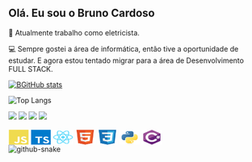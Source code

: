 ## Olá. Eu sou o Bruno Cardoso
<p>🧰 Atualmente trabalho como eletricista.</p>
<p>💻 Sempre gostei a área de informática, então tive a oportunidade de estudar. E agora estou tentado migrar para a área de Desenvolvimento FULL STACK.</p>

<div>
  
  [![BGitHub stats](https://github-readme-stats.vercel.app/api?username=BruninhoNS)](https://github.com/BruninhoNS/github-readme-stats)
</div>
<div>

  ![Top Langs](https://github-readme-stats.vercel.app/api/top-langs/?username=BruninhoNS&size_weight=0.5&count_weight=0.5)
</div>
<div> 
  <a href="https://www.instagram.com/bcardoso___/" target="_blank"><img src="https://img.shields.io/badge/-Instagram-%23E4405F?style=for-the-badge&logo=instagram&logoColor=white" target="_blank"></a >
 <a href="https://discord.gg/BruninhoNS#8555" target="_blank"><img src="https://img.shields.io/badge/Discord-7289DA?style=for-the-badge&logo=discord&logoColor=white" target="_blank"></a > 
  <a href = "bbnnss27@gmail.com"><img src="https://img.shields.io/badge/-Gmail-%23333?style=for-the-badge&logo=gmail&logoColor=white" target="_blank"></a >
  <a href="linkedin.com/in/bruno-dos-santos-cardoso-350201266" target="_blank"><img src="https://img.shields.io/badge/-LinkedIn-%230077B5?style=for-the-badge&logo=linkedin&logoColor=white" target="_blank"></a> 
  
</div>
<div style="display: inline_block"><br>
  <img align="center" alt="Rafa-Js" height="30" width="40" src="https://raw.githubusercontent.com/devicons/devicon/master/icons/javascript/javascript-plain.svg">
  <img align="center" alt="Rafa-Ts" height="30" width="40" src="https://raw.githubusercontent.com/devicons/devicon/master/icons/typescript/typescript-plain.svg">
  <img align="center" alt="Rafa-React" height="30" width="40" src="https://raw.githubusercontent.com/devicons/devicon/master/icons/react/react-original.svg">
  <img align="center" alt="Rafa-HTML" height="30" width="40" src="https://raw.githubusercontent.com/devicons/devicon/master/icons/html5/html5-original.svg">
  <img align="center" alt="Rafa-CSS" height="30" width="40" src="https://raw.githubusercontent.com/devicons/devicon/master/icons/css3/css3-original.svg">
  <img align="center" alt="Rafa-Python" height="30" width="40" src="https://raw.githubusercontent.com/devicons/devicon/master/icons/python/python-original.svg">
  <img align="center" alt="Rafa-Csharp" height="30" width="40" src="https://raw.githubusercontent.com/devicons/devicon/master/icons/csharp/csharp-original.svg">
</div>

<picture>
  
 <source media="(prefers-color-scheme: dark)" srcset="github-snake-dark.svg" />
  <source media="(prefers-color-scheme: light)" srcset="github-snake.svg" />
  <img alt="github-snake" src="github-snake.svg" />
</picture>

